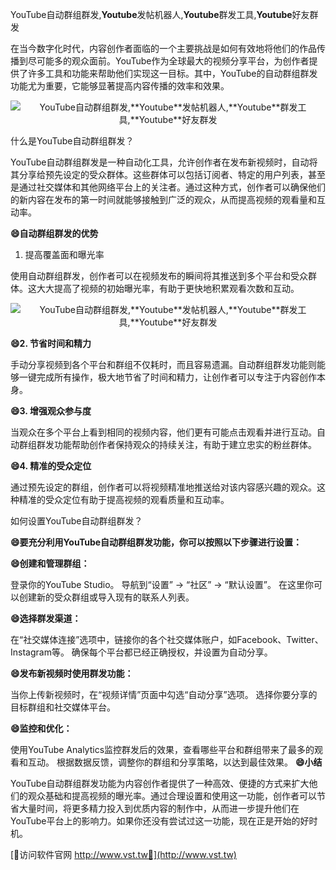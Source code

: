 YouTube自动群组群发,**Youtube**发帖机器人,**Youtube**群发工具,**Youtube**好友群发

在当今数字化时代，内容创作者面临的一个主要挑战是如何有效地将他们的作品传播到尽可能多的观众面前。YouTube作为全球最大的视频分享平台，为创作者提供了许多工具和功能来帮助他们实现这一目标。其中，YouTube的自动群组群发功能尤为重要，它能够显著提高内容传播的效率和效果。

 <center><img src="https://vst.tw/MP4/tuiguang/png/0.png" alt="YouTube自动群组群发,**Youtube**发帖机器人,**Youtube**群发工具,**Youtube**好友群发"></center>

什么是YouTube自动群组群发？

YouTube自动群组群发是一种自动化工具，允许创作者在发布新视频时，自动将其分享给预先设定的受众群体。这些群体可以包括订阅者、特定的用户列表，甚至是通过社交媒体和其他网络平台上的关注者。通过这种方式，创作者可以确保他们的新内容在发布的第一时间就能够接触到广泛的观众，从而提高视频的观看量和互动率。

**😄自动群组群发的优势**
1. 提高覆盖面和曝光率

使用自动群组群发，创作者可以在视频发布的瞬间将其推送到多个平台和受众群体。这大大提高了视频的初始曝光率，有助于更快地积累观看次数和互动。

 <center><img src="https://vst.tw/MP4/tuiguang/png/5.png" alt="YouTube自动群组群发,**Youtube**发帖机器人,**Youtube**群发工具,**Youtube**好友群发"></center>

**😄2. 节省时间和精力**

手动分享视频到各个平台和群组不仅耗时，而且容易遗漏。自动群组群发功能则能够一键完成所有操作，极大地节省了时间和精力，让创作者可以专注于内容创作本身。

**😄3. 增强观众参与度**

当观众在多个平台上看到相同的视频内容，他们更有可能点击观看并进行互动。自动群组群发功能帮助创作者保持观众的持续关注，有助于建立忠实的粉丝群体。

**😄4. 精准的受众定位**

通过预先设定的群组，创作者可以将视频精准地推送给对该内容感兴趣的观众。这种精准的受众定位有助于提高视频的观看质量和互动率。

如何设置YouTube自动群组群发？

**😄要充分利用YouTube自动群组群发功能，你可以按照以下步骤进行设置：**

**😄创建和管理群组：**

登录你的YouTube Studio。
导航到“设置” -> “社区” -> “默认设置”。
在这里你可以创建新的受众群组或导入现有的联系人列表。

**😄选择群发渠道：**

在“社交媒体连接”选项中，链接你的各个社交媒体账户，如Facebook、Twitter、Instagram等。
确保每个平台都已经正确授权，并设置为自动分享。

**😄发布新视频时使用群发功能：**

当你上传新视频时，在“视频详情”页面中勾选“自动分享”选项。
选择你要分享的目标群组和社交媒体平台。

**😄监控和优化：**

使用YouTube Analytics监控群发后的效果，查看哪些平台和群组带来了最多的观看和互动。
根据数据反馈，调整你的群组和分享策略，以达到最佳效果。
**😄小结**

YouTube自动群组群发功能为内容创作者提供了一种高效、便捷的方式来扩大他们的观众基础和提高视频的曝光率。通过合理设置和使用这一功能，创作者可以节省大量时间，将更多精力投入到优质内容的制作中，从而进一步提升他们在YouTube平台上的影响力。如果你还没有尝试过这一功能，现在正是开始的好时机。


[👻访问软件官网 http://www.vst.tw👻](http://www.vst.tw)
